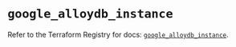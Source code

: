 # `google_alloydb_instance`

Refer to the Terraform Registry for docs: [`google_alloydb_instance`](https://registry.terraform.io/providers/hashicorp/google/6.14.0/docs/resources/alloydb_instance).
